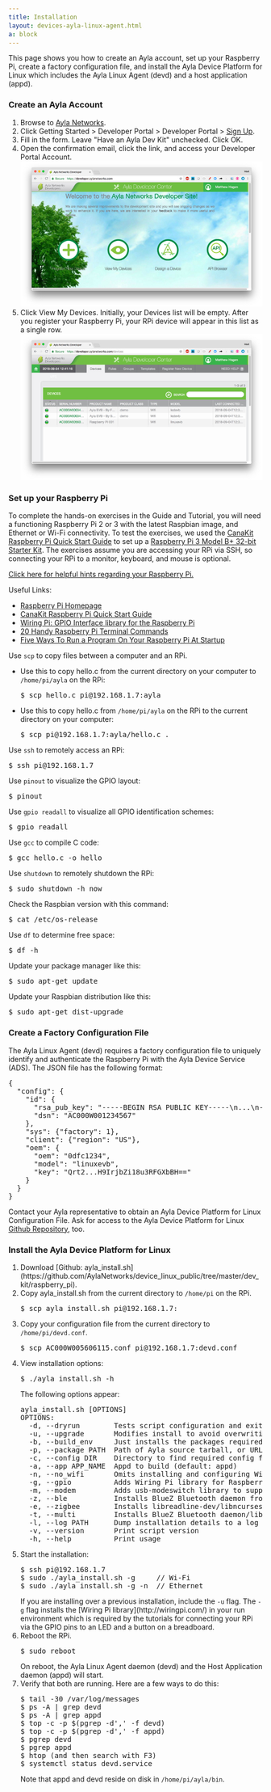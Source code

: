 ```yaml
---
title: Installation
layout: devices-ayla-linux-agent.html
a: block
---
```


This page shows you how to create an Ayla account, set up your Raspberry Pi, create a factory configuration file, and install the Ayla Device Platform for Linux which includes the Ayla Linux Agent (devd) and a host application (appd).

### Create an Ayla Account

<ol>
<li>Browse to <a href="">Ayla Networks</a>.</li>
<li>Click Getting Started > Developer Portal > Developer Portal > <a href="https://developer.aylanetworks.com/registrations/new">Sign Up</a>.</li>
<li>Fill in the form. Leave "Have an Ayla Dev Kit" unchecked. Click OK.</li>
<li>Open the confirmation email, click the link, and access your Developer Portal Account.
<div class="row">
<div class="col-lg-8 col-md-10 col-sm-12">
<img class="img-fluid" src="dev-portal-001.jpg">
</div>
</div>
</li>
<li>Click View My Devices. Initially, your Devices list will be empty. After you register your Raspberry Pi, your RPi device will appear in this list as a single row.
<div class="row">
<div class="col-lg-8 col-md-10 col-sm-12">
<img class="img-fluid" src="dev-portal-002.jpg">
</div>
</div>
</li>
</ol>

### Set up your Raspberry Pi

To complete the hands-on exercises in the Guide and Tutorial, you will need a functioning Raspberry Pi 2 or 3 with the latest Raspbian image, and Ethernet or Wi-Fi connectivity. To test the exercises, we used the [CanaKit Raspberry Pi Quick Start Guide](https://www.canakit.com/Media/CanaKit-Raspberry-Pi-Quick-Start-Guide-3.2.pdf) to set up a [Raspberry Pi 3 Model B+ 32-bit Starter Kit](https://www.canakit.com/raspberry-pi-3-model-b-plus-starter-kit.html). The exercises assume you are accessing your RPi via SSH, so connecting your RPi to a monitor, keyboard, and mouse is optional. 

<a class="btn btn-primary" data-toggle="collapse" href="#rpi-help" role="button">Click here for helpful hints regarding your Raspberry Pi.</a>

<div class="collapse" id="rpi-help">
<div class="card card-body hspace">
<p>Useful Links:</p>
<ul>
<li><a href="https://www.raspberrypi.org/">Raspberry Pi Homepage</a></li>
<li><a href="https://www.canakit.com/Media/CanaKit-Raspberry-Pi-Quick-Start-Guide-3.2.pdf">CanaKit Raspberry Pi Quick Start Guide</a></li>
<li><a href="http://wiringpi.com/">Wiring Pi: GPIO Interface library for the Raspberry Pi</a></li>
<li><a href="https://www.lifewire.com/raspberry-pi-terminal-commands-4054108">20 Handy Raspberry Pi Terminal Commands</a></li>
<li><a href="https://www.dexterindustries.com/howto/run-a-program-on-your-raspberry-pi-at-startup/">Five Ways To Run a Program On Your Raspberry Pi At Startup</a></li>
</ul>

<p>Use <code>scp</code> to copy files between a computer and an RPi.</p>
<ul>
<li>Use this to copy hello.c from the current directory on your computer to <code>/home/pi/ayla</code> on the RPi:
<pre>
$ scp hello.c pi@192.168.1.7:ayla
</pre>
</li>
<li>Use this to copy hello.c from <code>/home/pi/ayla</code> on the RPi to the current directory on your computer:
<pre>
$ scp pi@192.168.1.7:ayla/hello.c .
</pre>
</li>
</ul>

<p>Use <code>ssh</code> to remotely access an RPi:</p>
<pre>
$ ssh pi@192.168.1.7
</pre>

<p>Use <code>pinout</code> to visualize the GPIO layout:</p>
<pre>
$ pinout
</pre>

<p>Use <code>gpio readall</code> to visualize all GPIO identification schemes:</p>
<pre>
$ gpio readall
</pre>

<p>Use <code>gcc</code> to compile C code:</p>
<pre>
$ gcc hello.c -o hello
</pre>

<p>Use <code>shutdown</code>  to remotely shutdown the RPi:</p>
<pre>
$ sudo shutdown -h now
</pre>

<p>Check the Raspbian version with this command:</p>
<pre>
$ cat /etc/os-release
</pre>

<p>Use <code>df</code> to determine free space:</p>
<pre>
$ df -h
</pre>

<p>Update your package manager like this:</p>
<pre>
$ sudo apt-get update
</pre>

<p>Update your Raspbian distribution like this:</p>
<pre>
$ sudo apt-get dist-upgrade
</pre>

</div>
</div>

### Create a Factory Configuration File

The Ayla Linux Agent (devd) requires a factory configuration file to uniquely identify and authenticate the Raspberry Pi with the Ayla Device Service (ADS). The JSON file has the following format:

<pre>
{
  "config": {
    "id": {
      "rsa_pub_key": "-----BEGIN RSA PUBLIC KEY-----\n...\n-----END RSA PUBLIC KEY-----\n",
      "dsn": "AC000W001234567"
    },
    "sys": {"factory": 1},
    "client": {"region": "US"},
    "oem": {
      "oem": "0dfc1234",
      "model": "linuxevb",
      "key": "Qrt2...H9IrjbZi18u3RFGXbBH=="
    }
  }
}
</pre>

Contact your Ayla representative to obtain an Ayla Device Platform for Linux Configuration File. Ask for access to the Ayla Device Platform for Linux [Github Repository](https://github.com/AylaNetworks/device_linux_public), too.

### Install the Ayla Device Platform for Linux
<ol>
<li>Download [Github: ayla_install.sh](https://github.com/AylaNetworks/device_linux_public/tree/master/dev_kit/raspberry_pi).</li>
<li>Copy ayla_install.sh from the current directory to <code>/home/pi</code> on the RPi.
<pre>
$ scp ayla_install.sh pi@192.168.1.7:
</pre>
</li>
<li>Copy your configuration file from the current directory to <code>/home/pi/devd.conf</code>.<pre>
$ scp AC000W005606115.conf pi@192.168.1.7:devd.conf
</pre>
</li>
<li>View installation options:
<pre>
$ ./ayla_install.sh -h
</pre>
The following options appear:
<pre>
ayla_install.sh [OPTIONS]
OPTIONS:
  -d, --dryrun        Tests script configuration and exits without modifying the system
  -u, --upgrade       Modifies install to avoid overwriting existing config
  -b, --build_env     Just installs the packages required to compile Ayla modules
  -p, --package PATH  Path of Ayla source tarball, or URL to GIT repo (default: device_linux_public.git)
  -c, --config DIR    Directory to find required config files (default: /home/pi/)
  -a, --app APP_NAME  Appd to build (default: appd)
  -n, --no_wifi       Omits installing and configuring Wi-Fi-specific components
  -g, --gpio          Adds Wiring Pi library for Raspberry Pi
  -m, --modem         Adds usb-modeswitch library to support USB connected [cellular] modems
  -z, --ble           Installs BlueZ Bluetooth daemon from source to enable full BLE support
  -e, --zigbee        Installs libreadline-dev/libncurses-dev to enable full ZigBee support
  -t, --multi         Installs BlueZ Bluetooth daemon/libreadline-dev/libncurses-dev to enable BLE/ZigBee support
  -l, --log PATH      Dump installation details to a log file
  -v, --version       Print script version
  -h, --help          Print usage
</pre>
</li>
<li>Start the installation:
<pre>
$ ssh pi@192.168.1.7
$ sudo ./ayla_install.sh -g     // Wi-Fi
$ sudo ./ayla_install.sh ­-g -n  // Ethernet
</pre>
If you are installing over a previous installation, include the <code>-u</code> flag. The <code>-g</code> flag installs the [Wiring Pi library](http://wiringpi.com/) in your run environment which is required by the tutorials for connecting your RPi via the GPIO pins to an LED and a button on a breadboard.
</li>
<li>Reboot the RPi.
<pre>
$ sudo reboot
</pre>
On reboot, the Ayla Linux Agent daemon (devd) and the Host Application daemon (appd) will start.
</li>
<li>Verify that both are running. Here are a few ways to do this:
<pre>
$ tail -30 /var/log/messages
$ ps -A | grep devd
$ ps -A | grep appd
$ top -c -p $(pgrep -d',' -f devd)
$ top -c -p $(pgrep -d',' -f appd)
$ pgrep devd
$ pgrep appd
$ htop (and then search with F3)
$ systemctl status devd.service
</pre>
Note that appd and devd reside on disk in <code>/home/pi/ayla/bin</code>.
</li>
</ol>

